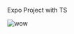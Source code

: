 Expo Project with TS

![wow](https://github.com/user-attachments/assets/ee0ae413-42b1-48c4-bd08-3b47bb6a0f4f)
